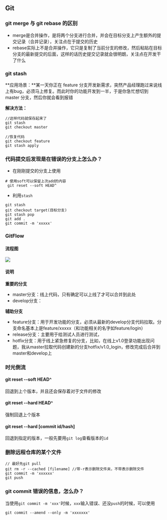 ## Git

### git merge 与 git rebase 的区别

- merge是合并操作，是将两个分支进行合并，并会在目标分支上产生额外的提交记录（合并记录），关注点在于提交的历史
- rebase实际上不是合并操作，它只是复制了当前分支的修改，然后粘贴在目标分支的最新提交的后面，这样的话历史提交记录就会很明朗，关注点在开发干了什么

### git stash

**应用场景：**某一天你正在 feature 分支开发新需求，突然产品经理跑过来说线上有bug，必须马上修复。而此时你的功能开发到一半，于是你急忙想切到 master 分支，然后你就会看到报错

**解决方法：**

```
//这样代码就保存起来了
git stash 
git checkout master
```

```
//恢复代码
git checkout feature 
git stash apply
```

### 代码提交后发现是在错误的分支上怎么办？

- 在刚刚提交的分支上使用

```
# 使用soft可以保留上次add的内容
 git reset --soft HEAD^
```

- 利用`stash`

```
git stash
git checkout target(目标分支)
git stash pop
git add .
git commit -m 'xxxxx'
```

### GitFlow

#### 流程图

![](http://songnian.gitee.io/imgs/imgs/gitFlow.png)

#### 说明

**重要的分支**

- master分支：线上代码，只有确定可以上线了才可以合并到此处
- develop分支：

**辅助分支**

- feature分支：用于开发功能的分支，必须从最新的develop分支代码拉取。分支命名基本上是feature/xxxxx（和功能相关的名字如feature/login）
- release分支：主要用于给测试人员进行测试，
- hotfix分支：用于线上紧急修复的分支，比如，在线上v1.0登录功能出现问题，我从master拉取代码创建新的分支hotfix/v1.0_login，修改完成后合并到master和develop上

### 时光倒流

#### git reset --soft HEAD^

回退到上个版本，并且还会保存着对于文件的修改

#### git reset --hard HEAD^

强制回退上个版本

#### git reset --hard [commit id/hash]

回退到指定的版本，一般先要用`git log`查看版本的`id`

### 删除远程仓库的某个文件

```
// 最好先git pull
git rm -r --cached [filename] //带-r表示删除文件夹，不带表示删除文件
git commit -m 'xxxxxx'
git push 
```

### git commit 错误的信息，怎么办？

当使用`git commit -m 'xxx'`时候，`xxx`输入错误、还没`push`的时候，可以使用

```
git commit --amend --only -m 'xxxxxxx'
```

